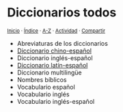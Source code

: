 # Diccionarios todos
<sup>[Inicio](https://github.com/jucardus.github.io/repo/blob/main/readme.md) · [Índice](https://github.com/jucardus.github.io/repo/blob/main/readme.md#contenido) · [A-Z](https://github.com/jucardus.github.io/repo/blob/main/indices/alfabetico.md) · [Actividad](https://github.com/jucardus.github.io/repo/blob/main/indices/actividad.md) · [Compartir](https://x.com/intent/tweet?text=Todos%20los%20diccionarios%20en%20Jucardus.%0A%E2%86%92%20https%3A%2F%2Fgithub.com%2Fjucardus%2Frepo%2Fblob%2Fmain%2Findices%2Fdiccionarios.md%0A%0A%23dccnrs_jucardus%20%23indcs_jucardus%0A%40jucardus)</sup>

* Abreviaturas de los diccionarios
* [Diccionario chino-español](https://github.com/jucardus.github.io/repo/blob/main/indices/chino-espanol.md)
* Diccionario inglés-español
* [Diccionario latín-español](https://github.com/jucardus.github.io/repo/blob/main/indices/latin-espanol.md)
* Diccionario multilingüe
* Nombres bíblicos
* Vocabulario español
* Vocabulario inglés
* Vocabulario inglés-español
